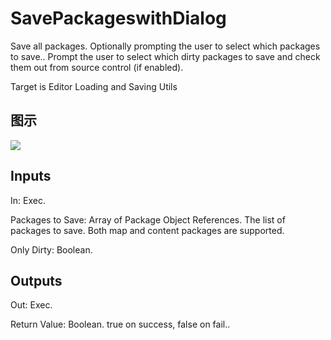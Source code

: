 # SavePackageswithDialog

Save all packages. Optionally prompting the user to select which packages to save.. Prompt the user to select which dirty packages to save and check them out from source control (if enabled).

Target is Editor Loading and Saving Utils

## 图示

![]($-20221218-18495352.png)

## Inputs

In: Exec.

Packages to Save: Array of Package Object References. The list of packages to save. Both map and content packages are supported.

Only Dirty: Boolean.  

## Outputs

Out: Exec.

Return Value: Boolean. true on success, false on fail..

